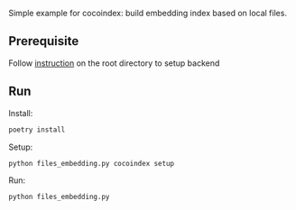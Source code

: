 Simple example for cocoindex: build embedding index based on local files.

## Prerequisite
Follow [instruction](https://github.com/cocoIndex/cocoindex/tree/main) on the root directory to setup backend 


## Run

Install:

```bash
poetry install
```

Setup:

```bash
python files_embedding.py cocoindex setup
```

Run:

```bash
python files_embedding.py
```
